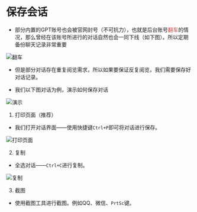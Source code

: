 # 保存会话

- 部分内置的GPT账号也会被官网封号（不可抗力），也就是后台账号<span style="color: #d63f34;">翻车</span>的情况，那么曾经在该账号所进行的对话自然也会一同下线（如下图）。所以定期备份聊天记录非常重要

![翻车](https://cdn.jerryz.com.cn/gh/YangguangZhou/RawChat-Docs@main/docs/public/18.png)

- 但是部分对话存在重复阅览需求，所以如果要保证反复阅览，我们需要保存好对话记录。

- 我们以下图对话为例，演示如何保存对话

![演示](https://cdn.jerryz.com.cn/gh/YangguangZhou/RawChat-Docs@main/docs/public/19.png)

1. 打印页面（推荐）
- 我们打开对话界面——使用快捷键`Ctrl+P`即可将对话进行保存。

![打印页面](https://cdn.jerryz.com.cn/gh/YangguangZhou/RawChat-Docs@main/docs/public/20.png)

2. 复制
- 全选对话——`Ctrl+C`进行复制。

![复制](https://cdn.jerryz.com.cn/gh/YangguangZhou/RawChat-Docs@main/docs/public/21.png)

3. 截图
- 使用截图工具进行截图。例如QQ、微信、`PrtSc`键。